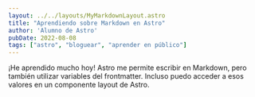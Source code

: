 ```yaml
---
layout: ../../layouts/MyMarkdownLayout.astro
title: "Aprendiendo sobre Markdown en Astro"
author: 'Alumno de Astro'
pubDate: 2022-08-08
tags: ["astro", "bloguear", "aprender en público"]
---
```

¡He aprendido mucho hoy! Astro me permite escribir en Markdown, pero también utilizar variables del frontmatter. Incluso puedo acceder a esos valores en un componente layout de Astro.